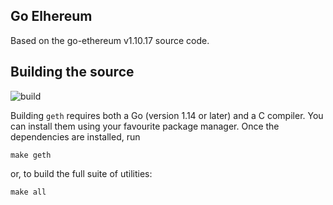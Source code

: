 ## Go Elhereum

Based on the go-ethereum v1.10.17 source code.

## Building the source

![build](https://github.com/elh-project/go-elh/actions/workflows/release.yml/badge.svg)

Building `geth` requires both a Go (version 1.14 or later) and a C compiler. You can install
them using your favourite package manager. Once the dependencies are installed, run

```shell
make geth
```

or, to build the full suite of utilities:

```shell
make all
```
